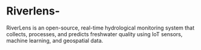 # Riverlens-
RiverLens is an open-source, real-time hydrological monitoring system that collects, processes, and predicts freshwater quality using IoT sensors, machine learning, and geospatial data.
